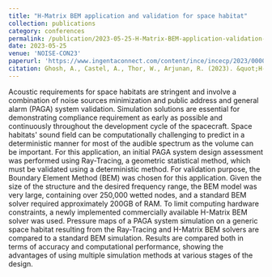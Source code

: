 ```yaml
---
title: "H-Matrix BEM application and validation for space habitat"
collection: publications
category: conferences
permalink: /publication/2023-05-25-H-Matrix-BEM-application-validation-space-habitat.md
date: 2023-05-25
venue: 'NOISE-CON23'
paperurl: 'https://www.ingentaconnect.com/content/ince/incecp/2023/00000266/00000002/art00031'
citation: Ghosh, A., Castel, A., Thor, W., Arjunan, R. (2023). &quot;H-Matrix BEM application and validation for space habitat.&quot; <i>Journal of Sound and Vibration</i>. 331(11).'
---
```

Acoustic requirements for space habitats are stringent and involve a combination of noise sources minimization and public address and general alarm (PAGA) system validation. Simulation solutions are essential for demonstrating compliance requirement as early as possible and continuously throughout the development cycle of the spacecraft. Space habitats' sound field can be computationally challenging to predict in a deterministic manner for most of the audible spectrum as the volume can be important. For this application, an initial PAGA system design assessment was performed using Ray-Tracing, a geometric statistical method, which must be validated using a deterministic method. For validation purpose, the Boundary Element Method (BEM) was chosen for this application. Given the size of the structure and the desired frequency range, the BEM model was very large, containing over 250,000 wetted nodes, and a standard BEM solver required approximately 200GB of RAM. To limit computing hardware constraints, a newly implemented commercially available H-Matrix BEM solver was used. Pressure maps of a PAGA system simulation on a generic space habitat resulting from the Ray-Tracing and H-Matrix BEM solvers are compared to a standard BEM simulation. Results are compared both in terms of accuracy and computational performance, showing the advantages of using multiple simulation methods at various stages of the design. 
